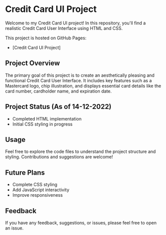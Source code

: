   # Credit Card UI Project

Welcome to my Credit Card UI project! In this repository, you'll find a realistic Credit Card User Interface using HTML and CSS.

This project is hosted on GitHub Pages:
- [Credit Card UI Project]  

## Project Overview

The primary goal of this project is to create an aesthetically pleasing and functional Credit Card User Interface. It includes key features such as a Mastercard logo, chip illustration, and displays essential card details like the card number, cardholder name, and expiration date.

## Project Status (As of 14-12-2022)

- Completed HTML implementation
- Initial CSS styling in progress

## Usage

Feel free to explore the code files to understand the project structure and styling. Contributions and suggestions are welcome!

## Future Plans
<ul>
 <li>Complete CSS styling</li>
 <li>Add JavaScript interactivity</li>
 <li>Improve responsiveness</li>
</ul>

## Feedback
If you have any feedback, suggestions, or issues, please feel free to open an issue.


